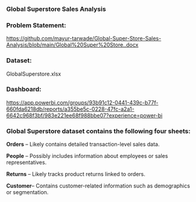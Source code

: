 ### Global Superstore Sales Analysis
### Problem Statement:
https://github.com/mayur-tarwade/Global-Super-Store-Sales-Analysis/blob/main/Global%20Super%20Store..docx

### Dataset:
GlobalSuperstore.xlsx

### Dashboard:
https://app.powerbi.com/groups/93b91c12-0441-439c-b77f-660fda6218db/reports/a355be5c-0228-47fc-a2a1-6642c968f3bf/983e221ee68f988bbe07?experience=power-bi

### Global Superstore dataset contains the following four sheets:

**Orders** – Likely contains detailed transaction-level sales data.

**People** – Possibly includes information about employees or sales representatives.

**Returns** – Likely tracks product returns linked to orders.

**Customer**– Contains customer-related information such as demographics or segmentation.
